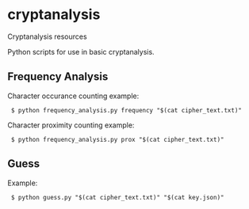 # cryptanalysis
Cryptanalysis resources 

Python scripts for use in basic cryptanalysis.  

## Frequency Analysis

Character occurance counting example:

     $ python frequency_analysis.py frequency "$(cat cipher_text.txt)"

Character proximity counting example:

     $ python frequency_analysis.py prox "$(cat cipher_text.txt)"

## Guess

Example:

     $ python guess.py "$(cat cipher_text.txt)" "$(cat key.json)"

